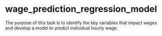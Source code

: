 # wage_prediction_regression_model
The purpose of this task is to identify the key variables that impact wages and develop a model to predict individual hourly wage.
